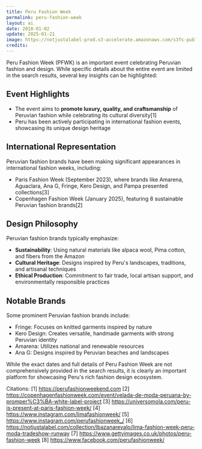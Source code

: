 ```yaml
---
title: Peru Fashion Week
permalink: peru-fashion-week
layout: ai
date: 2018-01-02
update: 2025-01-21
image: https://notjustalabel-prod.s3-accelerate.amazonaws.com/s3fs-public/styles/njal_large/public/LISBAZANAREVALO%20%2820%29%20copy_0.jpg?itok=pxunZUhw
credits:
---
```


Peru Fashion Week (PFWK) is an important event celebrating Peruvian fashion and design. While specific details about the entire event are limited in the search results, several key insights can be highlighted:

## Event Highlights
- The event aims to **promote luxury, quality, and craftsmanship** of Peruvian fashion while celebrating its cultural diversity[1]
- Peru has been actively participating in international fashion events, showcasing its unique design heritage

## International Representation
Peruvian fashion brands have been making significant appearances in international fashion weeks, including:
- Paris Fashion Week (September 2023), where brands like Amarena, Aguaclara, Ana G, Fringe, Kero Design, and Pampa presented collections[3]
- Copenhagen Fashion Week (January 2025), featuring 8 sustainable Peruvian fashion brands[2]

## Design Philosophy
Peruvian fashion brands typically emphasize:
- **Sustainability**: Using natural materials like alpaca wool, Pima cotton, and fibers from the Amazon
- **Cultural Heritage**: Designs inspired by Peru's landscapes, traditions, and artisanal techniques
- **Ethical Production**: Commitment to fair trade, local artisan support, and environmentally responsible practices

## Notable Brands
Some prominent Peruvian fashion brands include:
- Fringe: Focuses on knitted garments inspired by nature
- Kero Design: Creates versatile, handmade garments with strong Peruvian identity
- Amarena: Utilizes national and renewable resources
- Ana G: Designs inspired by Peruvian beaches and landscapes

While the exact dates and full details of Peru Fashion Week are not comprehensively provided in the search results, it is clearly an important platform for showcasing Peru's rich fashion design ecosystem.

Citations:
[1] https://perufashionweekend.com
[2] https://copenhagenfashionweek.com/event/velada-de-moda-peruana-by-promper%C3%BA-white-label-project
[3] https://universomola.com/peru-is-present-at-paris-fashion-week/
[4] https://www.instagram.com/limafashionweek/
[5] https://www.instagram.com/perufashionweek_/
[6] https://notjustalabel.com/collection/lbazanarevalo/lima-fashion-week-peru-moda-tradeshow-runway
[7] https://www.gettyimages.co.uk/photos/peru-fashion-week
[8] https://www.facebook.com/perufashionweek/
